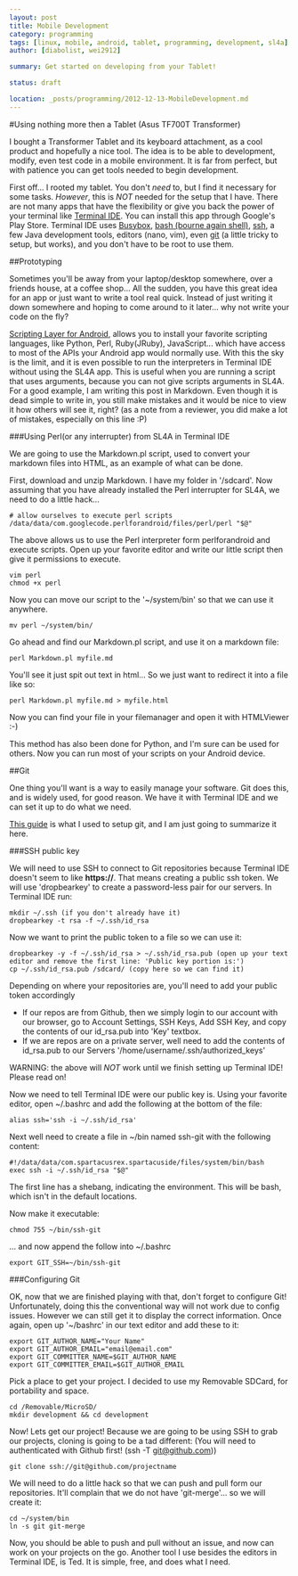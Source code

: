 ```yaml
---
layout: post
title: Mobile Development
category: programming
tags: [linux, mobile, android, tablet, programming, development, sl4a]
author: [diabolist, wei2912]

summary: Get started on developing from your Tablet!

status: draft

location: _posts/programming/2012-12-13-MobileDevelopment.md
---
```


#Using nothing more then a Tablet (Asus TF700T Transformer)

I bought a Transformer Tablet and its keyboard attachment, as a cool product and hopefully a nice tool. The idea is to be able to development, modify, even test code in a mobile environment. It is far from perfect, but with patience you can get tools needed to begin development.

First off... I rooted my tablet. You don't _need_ to, but I find it necessary for some tasks. _However_, this is _NOT_ needed for the setup that I have. There are not many apps that have the flexibility or give you back the power of your terminal like [Terminal IDE](http://www.spartacusrex.com/terminalide.htm). You can install this app through Google's Play Store. Terminal IDE uses [Busybox](http://www.busybox.net/about.html), [bash (bourne again shell)](http://www.gnu.org/software/bash/), [ssh](http://www.openssh.org/), a few Java development tools, editors (nano, vim), even [git](http://git-scm.com/) (a little tricky to setup, but works), and you don't have to be root to use them.

<!--more-->

##Prototyping

Sometimes you'll be away from your laptop/desktop somewhere, over a friends house, at a coffee shop... All the sudden, you have this great idea for an app or just want to write a tool real quick. Instead of just writing it down somewhere and hoping to come around to it later... why not write your code on the fly?

[Scripting Layer for Android](http://code.google.com/p/android-scripting/), allows you to install your favorite scripting languages, like Python, Perl, Ruby(JRuby), JavaScript... which have access to most of the APIs your Android app would normally use. With this the sky is the limit, and it is even possible to run the interpreters in Terminal IDE without using the SL4A app. This is useful when you are running a script that uses arguments, because you can not give scripts arguments in SL4A. For a good example, I am writing this post in Markdown. Even though it is dead simple to write in, you still make mistakes and it would be nice to view it how others will see it, right? (as a note from a reviewer, you did make a lot of mistakes, especially on this line :P)

###Using Perl(or any interrupter) from SL4A in Terminal IDE

We are going to use the Markdown.pl script, used to convert your markdown files into HTML, as an example of what can be done.

First, download and unzip Markdown. I have my folder in '/sdcard'. Now assuming that you have already installed the Perl interrupter for SL4A, we need to do a little hack...

    # allow ourselves to execute perl scripts
    /data/data/com.googlecode.perlforandroid/files/perl/perl "$@"

The above allows us to use the Perl interpreter form perlforandroid and execute scripts. Open up your favorite editor and write our little script then give it permissions to execute.
 
    vim perl
    chmod +x perl

Now you can move our script to the '~/system/bin' so that we can use it anywhere.

    mv perl ~/system/bin/

Go ahead and find our Markdown.pl script, and use it on a markdown file:

    perl Markdown.pl myfile.md

You'll see it just spit out text in html... So we just want to redirect it into a file like so:

    perl Markdown.pl myfile.md > myfile.html

Now you can find your file in your filemanager and open it with HTMLViewer  :-)

This method has also been done for Python, and I'm sure can be used for others. Now you can run most of your scripts on your Android device.

##Git

One thing you'll want is a way to easily manage your software. Git does this, and is widely used, for good reason. We have it with Terminal IDE and we can set it up to do what we need.

[This guide](lox-o-drome.blogspot.com/2012/08/damgit-how-to-painfully-set-up-git-on.html) is what I used to setup git, and I am just going to summarize it here.

###SSH public key

We will need to use SSH to connect to Git repositories because Terminal IDE doesn't seem to like __https://__. That means creating a public ssh token. We will use 'dropbearkey' to create a password-less pair for our servers. In Terminal IDE run:

    mkdir ~/.ssh (if you don't already have it)
    dropbearkey -t rsa -f ~/.ssh/id_rsa

Now we want to print the public token to a file so we can use it:

    dropbearkey -y -f ~/.ssh/id_rsa > ~/.ssh/id_rsa.pub (open up your text editor and remove the first line: 'Public key portion is:')
    cp ~/.ssh/id_rsa.pub /sdcard/ (copy here so we can find it)

Depending on where your repositories are, you'll need to add your public token accordingly

- If our repos are from Github, then we simply login to our account with our browser, go to Account Settings, SSH Keys, Add SSH Key, and copy the contents of our id_rsa.pub into 'Key' textbox.
- If we are repos are on a private server, well need to add the contents of id_rsa.pub to our Servers '/home/username/.ssh/authorized_keys'

WARNING: the above will _NOT_ work until we finish setting up Terminal IDE! Please read on!

Now we need to tell Terminal IDE were our public key is. Using your favorite editor, open ~/.bashrc and add the following at the bottom of the file:

    alias ssh='ssh -i ~/.ssh/id_rsa'

Next well need to create a file in ~/bin named ssh-git with the following content:

    #!/data/data/com.spartacusrex.spartacuside/files/system/bin/bash
    exec ssh -i ~/.ssh/id_rsa "$@"
    
The first line has a shebang, indicating the environment. This will be bash, which isn't in the default locations.

Now make it executable:

    chmod 755 ~/bin/ssh-git

... and now append the follow into ~/.bashrc

    export GIT_SSH=~/bin/ssh-git

###Configuring Git

OK, now that we are finished playing with that, don't forget to configure Git! Unfortunately, doing this the conventional way will not work due to config issues. However we can still get it to display the correct information. Once again, open up '~/bashrc' in our text editor and add these to it:

    export GIT_AUTHOR_NAME="Your Name"
    export GIT_AUTHOR_EMAIL="email@email.com"
    export GIT_COMMITTER_NAME=$GIT_AUTHOR_NAME
    export GIT_COMMITTER_EMAIL=$GIT_AUTHOR_EMAIL

Pick a place to get your project. I decided to use my Removable SDCard, for portability and space.

    cd /Removable/MicroSD/
    mkdir development && cd development

Now! Lets get our project! Because we are going to be using SSH to grab our projects, cloning is going to be a tad different: (You will need to authenticated with Github first! (ssh -T git@github.com))
    
    git clone ssh://git@github.com/projectname

We will need to do a little hack so that we can push and pull form our repositories. It'll complain that we do not have 'git-merge'... so we will create it:

    cd ~/system/bin
    ln -s git git-merge

Now, you should be able to push and pull without an issue, and now can work on your projects on the go. Another tool I use besides the editors in Terminal IDE, is Ted. It is simple, free, and does what I need.
